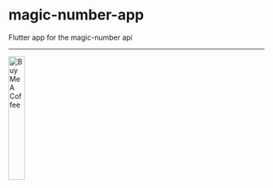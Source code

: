 # magic-number-app
Flutter app for the magic-number api 
<hr>
<a href="https://www.buymeacoffee.com/andreposman" target="_blank"><img src="https://cdn.buymeacoffee.com/buttons/v2/default-yellow.png" alt="Buy Me A Coffee" style="height: 25% !important; width: 25% !important;" ></a>


<!-- TODO:
    - lock screen, so keyboard dosent scrol it
    - block calcular btn and second input until validated
    - new layout, as a step by step page
    - explain to the user what is happening
    - padding between inputs
 -->